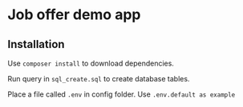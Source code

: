 # Job offer demo app    
## Installation    
Use ```composer install``` to download dependencies.    

Run query in ```sql_create.sql``` to create database tables.    

Place a file called ```.env``` in config folder. Use ```.env.default as example```
